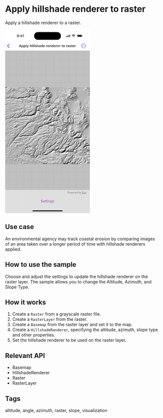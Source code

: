 # Apply hillshade renderer to raster

Apply a hillshade renderer to a raster.

![Image of Apply hillshade renderer to raster sample](apply-hillshade-renderer-to-raster.png)

## Use case

An environmental agency may track coastal erosion by comparing images of an area taken over a longer period of time with hillshade renderers applied.

## How to use the sample

Choose and adjust the settings to update the hillshade renderer on the raster layer. The sample allows you to change the Altitude, Azimuth, and Slope Type.

## How it works

1. Create a `Raster` from a grayscale raster file.
2. Create a `RasterLayer` from the raster.
3. Create a `Basemap` from the raster layer and set it to the map.
4. Create a `HillshadeRenderer`, specifying the altitude, azimuth, slope type and other properties.
5. Set the hillshade renderer to be used on the raster layer.

## Relevant API

* Basemap
* HillshadeRenderer
* Raster
* RasterLayer

## Tags

altitude, angle, azimuth, raster, slope, visualization
